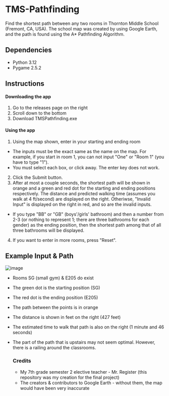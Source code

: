 # TMS-Pathfinding
Find the shortest path between any two rooms in Thornton Middle School (Fremont, CA, USA). The school map was created by using Google Earth, and the path is found using the A* Pathfinding Algorithm.

## Dependencies
- Python 3.12
- Pygame 2.5.2

## Instructions
#### Downloading the app
1. Go to the releases page on the right
2. Scroll down to the bottom
3. Download TMSPathfinding.exe

#### Using the app
1. Using the map shown, enter in your starting and ending room
  - The inputs must be the exact same as the name on the map. For example, if you start in room 1, you can not input "One" or "Room 1" (you have to type "1").
  - You must select each box, or click away. The enter key does not work.

2. Click the Submit button.
3. After at most a couple seconds, the shortest path will be shown in orange and a green and red dot for the starting and ending positions respectively. The distance and predicted walking time (assumes you walk at 4 ft/second) are displayed on the right. Otheriwse, "Invalid Input" is displayed on the right in red, and so are the invalid inputs.
  - If you type "BB" or "GB" (boys'/girls' bathroom) and then a number from 2-3 (or nothing to represent 1; there are three bathrooms for each gender) as the ending position, then the shortest path among that of all three bathrooms will be displayed. 

4. If you want to enter in more rooms, press "Reset".

## Example Input & Path
![image](https://github.com/Pramad712/Thornton-Shortest-Paths/assets/77818951/3d480c4b-c526-4bc5-b5a6-b502f9dcc323)

- Rooms SG (small gym) & E205 do exist
- The green dot is the starting position (SG)
- The red dot is the ending position (E205)
- The path between the points is in orange
- The distance is shown in feet on the right (427 feet)
- The estimated time to walk that path is also on the right (1 minute and 46 seconds)
- The part of the path that is upstairs may not seem optimal. However, there is a railing around the classrooms.

  ### Credits
  - My 7th grade semester 2 elective teacher - Mr. Register (this repository was my creation for the final project)
  - The creators & contributors to Google Earth - without them, the map would have been very inaccurate


